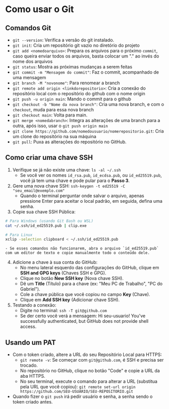 # Como usar o Git

## Comandos Git

- `git --version`: Verifica a versão do git instalado.
- `git init`: Cria um repositório git vazio no diretório do projeto
- `git add <nomedoarquivo>`: Prepara os arquivos para o próximo `commit`, caso queira enviar todos os arquivos, basta colocar um "." ao invés do nome dos arquivos
- `git status`: Mostra as próximas mudanças a serem feitas
- `git commit -m "Mensagem do commit"`: Faz o commit, acompanhado de uma mensagem
- `git branch -M "novonome"`: Para renomear a branch
- `git remote add origin <linkdorepositorio>`: Cria a conexão do repositório local com o repositório do github com o nome origin
- `git push -u origin main`: Mando o commit para o github
- `git checkout -b "Nome da nova branch"`: Cria uma nova branch, e com o `checkout`, muda para essa nova branch
- `git checkout main`: Volta para main.
- `git merge <nomedabranch>`: Integra as alterações de uma branch para a outra, após isso, usar o `git push origin main`
- `git clone https://github.com/nomedousuario/nomerepositorio.git`: Cria um clone do repositório na sua máquina
- `git pull`: Puxa as alterações do repositório no GitHub.

## Como criar uma chave SSH

1. Verifique se já não existe uma chave: `ls -al ~/.ssh`
   - Se você ver os nomes `id_rsa.pub`, `id_ecdsa.pub`, ou `id_ed25519.pub`, você já tem uma chave e pode pular para o **Passo 3**.
2. Gere uma nova chave SSH: `ssh-keygen -t ed25519 -C "seu_email@exemplo.com"`
   - Quando o terminal perguntar onde salvar o arquivo, apenas pressione Enter para aceitar o local padrão, em seguida, defina uma senha.
3. Copie sua chave SSH Pública:

```bash
# Para Windows (usando Git Bash ou WSL)
cat ~/.ssh/id_ed25519.pub | clip.exe

# Para Linux
xclip -selection clipboard < ~/.ssh/id_ed25519.pub
```

    - Se esses comandos não funcionarem, abra o arquivo `id_ed25519.pub` com um editor de texto e copie manualmente todo o conteúdo dele.

4.  Adicione a chave à sua conta do GitHub:
    - No menu lateral esquerdo das configurações do GitHub, clique em **SSH and GPG keys** (Chaves SSH e GPG).
    - Clique no botão **New SSH key** (Nova chave SSH).
    - Dê um **Title** (Título) para a chave (ex: "Meu PC de Trabalho", "PC do Gabriel").
    - Cole a chave pública que você copiou no campo **Key** (Chave).
    - Clique em **Add SSH key** (Adicionar chave SSH).
5.  Testando a conexão:
    - Digite no terminal: `ssh -T git@github.com`
    - Se der certo você verá a mensagem: Hi seu-usuario! You've successfully authenticated, but GitHub does not provide shell access.

## Usando um PAT

- Com o token criado, altere a URL do seu Repositório Local para HTTPS:
  - `git remote -v`: Se começar com `git@github.com`, é SSH e precisa ser trocado.
  - No repositório no GitHub, clique no botão "Code" e copie a URL da aba HTTPS.
  - No seu terminal, execute o comando para alterar a URL (substitua pela URL que você copiou): `git remote set-url origin https://github.com/SEU-USUARIO/SEU-REPOSITORIO.git`
- Quando fizer o `git push` irá pedir usuário e senha, a senha sendo o token criado antes.
